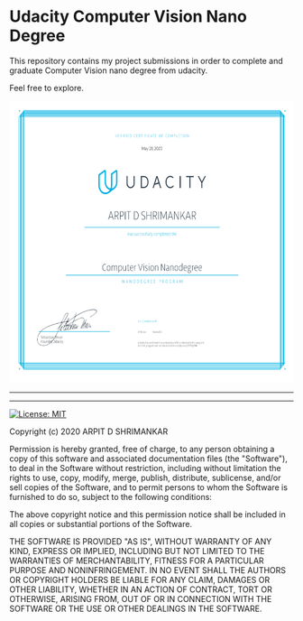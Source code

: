 # Udacity Computer Vision Nano Degree
This repository contains my project submissions in order to complete and graduate Computer Vision nano degree from udacity.

Feel free to explore.

<p align="center">
  <img width="700" height="500" src="https://github.com/INNFINITEMINDS/udacity-comput3rvision/blob/master/images/cvnd.svg">
</p>

<hr>

<hr>

[![License: MIT](https://img.shields.io/badge/License-MIT-yellow.svg)](https://opensource.org/licenses/MIT)

Copyright (c) 2020 ARPIT D SHRIMANKAR

Permission is hereby granted, free of charge, to any person obtaining a copy
of this software and associated documentation files (the "Software"), to deal
in the Software without restriction, including without limitation the rights
to use, copy, modify, merge, publish, distribute, sublicense, and/or sell
copies of the Software, and to permit persons to whom the Software is
furnished to do so, subject to the following conditions:

The above copyright notice and this permission notice shall be included in all
copies or substantial portions of the Software.

THE SOFTWARE IS PROVIDED "AS IS", WITHOUT WARRANTY OF ANY KIND,
EXPRESS OR IMPLIED, INCLUDING BUT NOT LIMITED TO THE WARRANTIES OF
MERCHANTABILITY, FITNESS FOR A PARTICULAR PURPOSE AND NONINFRINGEMENT.
IN NO EVENT SHALL THE AUTHORS OR COPYRIGHT HOLDERS BE LIABLE FOR ANY CLAIM,
DAMAGES OR OTHER LIABILITY, WHETHER IN AN ACTION OF CONTRACT, TORT OR
OTHERWISE, ARISING FROM, OUT OF OR IN CONNECTION WITH THE SOFTWARE OR THE USE
OR OTHER DEALINGS IN THE SOFTWARE.
